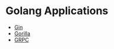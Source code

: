 # Golang Applications
* [Gin](./gin/_gin.ipynb)
* [Gorilla](./gorilla/_gorilla.ipynb)
* [GRPC](./grpc/_gRPC.ipynb)